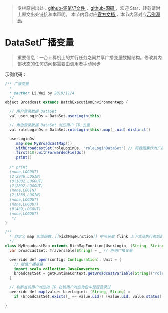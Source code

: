 > 专栏原创出处：[github-源笔记文件 ](https://github.com/GourdErwa/review-notes/tree/master/framework/flink-basis) ，[github-源码 ](https://github.com/GourdErwa/flink-advanced)，欢迎 Star，转载请附上原文出处链接和本声明。
本节内容对应[官方文档 ](https://ci.apache.org/projects/flink/flink-docs-release-1.9/zh/dev/batch/#broadcast-variables)，本节内容对应[示例源码 ](https://github.com/GourdErwa/flink-advanced/blob/master/src/main/scala/io/gourd/flink/scala/games/batch/Broadcast.scala)  

# DataSet广播变量

> 重要信息：一台计算机上的并行任务之间共享广播变量数据结构。修改其内部状态的任何访问都需要由调用者手动同步

示例代码：
```java
/** 广播变量
  *
  * @author Li.Wei by 2019/11/4
  */
object Broadcast extends BatchExecutionEnvironmentApp {

  // 用户登录数据 DataSet
  val userLoginDs = DataSet.userLogin(this)

  // 角色登录数据 DataSet 对应用户 ID,去重
  val roleLoginDs = DataSet.roleLogin(this).map(_.uid).distinct()

  userLoginDs
    .map(new MyBroadcastMap())
    .withBroadcastSet(roleLoginDs, "roleLoginDataSet") // 将数据集作为广播集
    .first(10).withForwardedFields()
    .print()
    
  /* print
  (none,LOGOUT)
  (2|2946,LOGIN)
  (0|1082,LOGOUT)
  (2|2892,LOGOUT)
  (none,LOGIN)
  (2|1835,LOGIN)
  (none,LOGOUT)
  (none,LOGOUT)
  (0|489,LOGOUT)
  (none,LOGOUT)
   */
}

/**
  * 自定义 map 实现函数，[[RichMapFunction]] 中可获取 flink 上下文及执行前后的打开关闭操作
  */
class MyBroadcastMap extends RichMapFunction[UserLogin, (String, String)] {
  var broadcastSet: Traversable[String] = _ // 声明广播变量

  override def open(config: Configuration): Unit = {
    // 赋值广播变量
    import scala.collection.JavaConverters._
    broadcastSet = getRuntimeContext.getBroadcastVariable[String]("roleLoginDataSet").asScala
  }

  // 判断当前用户对应的 ID 在该用户对应角色中是否登录过
  override def map(value: UserLogin): (String, String) =
    if (broadcastSet.exists(_ == value.uid)) (value.uid, value.status) else ("none", value.status)

}
```
